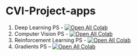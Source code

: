 # CVI-Project-apps
1. Deep Learning PS - [![Open All Colab](https://colab.research.google.com/assets/colab-badge.svg)](https://colab.research.google.com/drive/11x9Z2K1wNSDXIW3_SnBwUWvpsi6D0i4E#scrollTo=EdEwBoAkPjh6#offline=true&sandboxMode=true)
2. Computer Vision PS - [![Open All Colab](https://colab.research.google.com/assets/colab-badge.svg)]( https://colab.research.google.com/github/abhipraay/CVI_Projects_PS/blob/main/CV_PS_22_23.ipynb#offline=true&sandboxMode=true)
3. Reinforcement Learning PS - [![Open All Colab](https://colab.research.google.com/assets/colab-badge.svg)](https://colab.research.google.com/drive/1LQGgKReHYcgskAO0mAFSZboI4KA3sorW#scrollTo=LITRSgg9I33Z#offline=true&sandboxMode=true)
4. Gradients PS – [![Open All Colab](https://colab.research.google.com/assets/colab-badge.svg)](https://colab.research.google.com/github/abhipraay/CVI_Projects_PS/blob/main/gradients_PS_22_23.ipynb#offline=true&sandboxMode=true)

